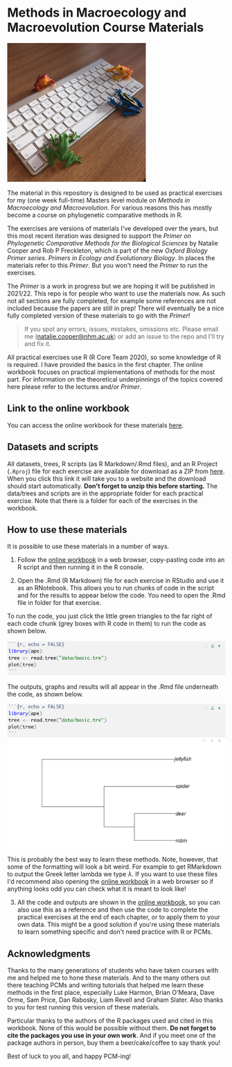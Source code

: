 # Methods in Macroecology and Macroevolution Course Materials

![Frogs love PCMs.](images/frogs_keyboard.JPG)

The material in this repository is designed to be used as practical exercises for my (one week full-time) Masters level module on *Methods in Macroecology and Macroevolution*. For various reasons this has mostly become a course on phylogenetic comparative methods in R. 

The exercises are versions of materials I've developed over the years, but this most recent iteration was designed to support the *Primer on Phylogenetic Comparative Methods for the Biological Sciences* by Natalie Cooper and Rob P Freckleton, which is part of the new *Oxford Biology Primer series. Primers in Ecology and Evolutionary Biology*. In places the materials refer to this *Primer*. But you won't need the *Primer* to run the exercises. 

The *Primer* is a work in progress but we are hoping it will be published in 2021/22. This repo is for people who want to use the materials now. As such not all sections are fully completed, for example some references are not included because the papers are still in prep! There will eventually be a nice fully completed version of these materials to go with the *Primer*! 

> If you spot any errors, issues, mistakes, omissions etc. Please email me (natalie.cooper@nhm.ac.uk) or add an issue to the repo and I'll try and fix it.

All practical exercises use R (R Core Team 2020), so some knowledge of R is required. I have provided the basics in the first chapter. The online workbook focuses on practical implementations of methods for the most part. For information on the theoretical underpinnings of the topics covered here please refer to the lectures and/or *Primer*. 

## Link to the online workbook
You can access the online workbook for these materials [here](https://github.com/nhcooper123/macro-module-2020/tree/master/data_book/index.html).

## Datasets and scripts
All datasets, trees, R scripts (as R Markdown/.Rmd files), and an R Project (`.Rproj`) file for each exercise are available for download as a ZIP from [here](https://minhaskamal.github.io/DownGit/#/home?url=https://github.com/nhcooper123/macro-module-2020/tree/master/Cooper_Macro_Practicals). When you click this link it will take you to a website and the download should start automatically. **Don't forget to **unzip** this before starting.** The data/trees and scripts are in the appropriate folder for each practical exercise. Note that there is a folder for each of the exercises in the workbook.

## How to use these materials
It is possible to use these materials in a number of ways.

1. Follow the [online workbook](https://github.com/nhcooper123/macro-module-2020/tree/master/data_book/index.html) in a web browser, copy-pasting code into an R script and then running it in the R console.

2. Open the .Rmd (R Markdown) file for each exercise in RStudio and use it as an RNotebook. This allows you to run chunks of code in the script and for the results to appear below the code. You need to open the .Rmd file in folder for that exercise. 

To run the code, you just click the little green triangles to the far right of each code chunk (grey boxes with R code in them) to run the code as shown below. 

![What a code chunk looks like in an RMarkdown file.](images/rmd-setup.png)

The outputs, graphs and results will all appear in the .Rmd file underneath the code, as shown below. 

![After you click the green triangle in the top left hand corner of the code chunk, the code runs and the outputs appear under the code chunk within the RMarkdown file.](images/rmd-working.png)

This is probably the best way to learn these methods. Note, however, that some of the formatting will look a bit weird. For example to get RMarkdown to output the Greek letter lambda we type $\lambda$. If you want to use these files I'd recommend also opening the [online workbook](https://github.com/nhcooper123/macro-module-2020/tree/master/data_book/index.html) in a web browser so if anything looks odd you can check what it is meant to look like!

3. All the code and outputs are shown in the [online workbook](https://github.com/nhcooper123/macro-module-2020/tree/master/data_book/index.html), so you can also use this as a reference and then use the code to complete the practical exercises at the end of each chapter, or to apply them to your own data. This might be a good solution if you're using these materials to learn something specific and don't need practice with R or PCMs.

## Acknowledgments
Thanks to the many generations of students who have taken courses with me and helped me to hone these materials. And to the many others out there teaching PCMs and writing tutorials that helped me learn these methods in the first place, especially Luke Harmon, Brian O'Meara, Dave Orme, Sam Price, Dan Rabosky, Liam Revell and Graham Slater. Also thanks to you for test running this version of these materials.

Particular thanks to the authors of the R packages used and cited in this workbook. None of this would be possible without them. __Do not forget to cite the packages you use in your own work__. And if you meet one of the package authors in person, buy them a beer/cake/coffee to say thank you!

Best of luck to you all, and happy PCM-ing!
